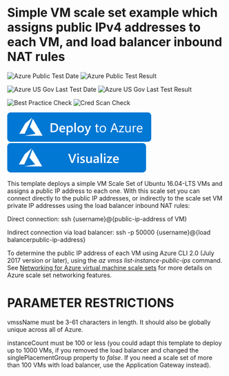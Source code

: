 # Simple VM scale set example which assigns public IPv4 addresses to each VM, and load balancer inbound NAT rules

![Azure Public Test Date](https://azurequickstartsservice.blob.core.windows.net/badges/201-vmss-public-ip-linux/PublicLastTestDate.svg)
![Azure Public Test Result](https://azurequickstartsservice.blob.core.windows.net/badges/201-vmss-public-ip-linux/PublicDeployment.svg)

![Azure US Gov Last Test Date](https://azurequickstartsservice.blob.core.windows.net/badges/201-vmss-public-ip-linux/FairfaxLastTestDate.svg)
![Azure US Gov Last Test Result](https://azurequickstartsservice.blob.core.windows.net/badges/201-vmss-public-ip-linux/FairfaxDeployment.svg)

![Best Practice Check](https://azurequickstartsservice.blob.core.windows.net/badges/201-vmss-public-ip-linux/BestPracticeResult.svg)
![Cred Scan Check](https://azurequickstartsservice.blob.core.windows.net/badges/201-vmss-public-ip-linux/CredScanResult.svg)

[![Deploy To Azure](https://raw.githubusercontent.com/Azure/azure-quickstart-templates/master/1-CONTRIBUTION-GUIDE/images/deploytoazure.svg?sanitize=true)]("https://portal.azure.com/#create/Microsoft.Template/uri/https%3A%2F%2Fraw.githubusercontent.com%2FAzure%2Fazure-quickstart-templates%2Fmaster%2F201-vmss-public-ip-linux%2Fazuredeploy.json")  [![Visualize](https://raw.githubusercontent.com/Azure/azure-quickstart-templates/master/1-CONTRIBUTION-GUIDE/images/visualizebutton.svg?sanitize=true)]("http://armviz.io/#/?load=https%3A%2F%2Fraw.githubusercontent.com%2FAzure%2Fazure-quickstart-templates%2Fmaster%2F201-vmss-public-ip-linux%2Fazuredeploy.json")

This template deploys a simple VM Scale Set of Ubuntu 16.04-LTS VMs and assigns a public IP address to each one. With this scale set you can connect directly to the public IP addresses, or indirectly to the scale set VM private IP addresses using the load balancer inbound NAT rules:

Direct connection: ssh {username}@{public-ip-address of VM}

Indirect connection via load balancer: ssh -p 50000 {username}@{load balancerpublic-ip-address}

To determine the public IP address of each VM using Azure CLI 2.0 (July 2017 version or later), using the _az vmss list-instance-public-ips_ command. See [Networking for Azure virtual machine scale sets](https://docs.microsoft.com/en-us/azure/virtual-machine-scale-sets/virtual-machine-scale-sets-networking) for more details on Azure scale set networking features.

PARAMETER RESTRICTIONS
======================

vmssName must be 3-61 characters in length. It should also be globally unique across all of Azure. 

instanceCount must be 100 or less (you could adapt this template to deploy up to 1000 VMs, if you removed the load balancer and changed the singlePlacementGroup property to _false_. If you need a scale set of more than 100 VMs with load balancer, use the Application Gateway instead).


